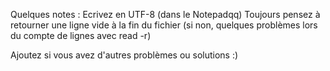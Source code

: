 Quelques notes :
Ecrivez en UTF-8 (dans le Notepadqq)
Toujours pensez à retourner une ligne vide à la fin du fichier (si non, quelques problèmes lors du compte de lignes avec read -r)

Ajoutez si vous avez d'autres problèmes ou solutions :)